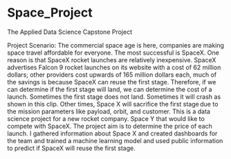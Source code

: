 # Space_Project

The Applied Data Science Capstone Project

Project Scenario: The commercial space age is here, companies are making space travel affordable for everyone. The most successful is SpaceX. One reason is that SpaceX rocket launches are relatively inexpensive. SpaceX advertises Falcon 9 rocket launches on its website with a cost of 62 million dollars; other providers cost upwards of 165 million dollars each, much of the savings is because SpaceX can reuse the first stage. Therefore, if we can determine if the first stage will land, we can determine the cost of a launch. Sometimes the first stage does not land. Sometimes it will crash as shown in this clip. Other times, Space X will sacrifice the first stage due to the mission parameters like payload, orbit, and customer. This is a data science project for a new rocket company. Space Y that would like to compete with SpaceX. The project aim is to determine the price of each launch. I gathered information about Space X and created dashboards for the team and trained a machine learning model and used public information to predict if SpaceX will reuse the first stage.
